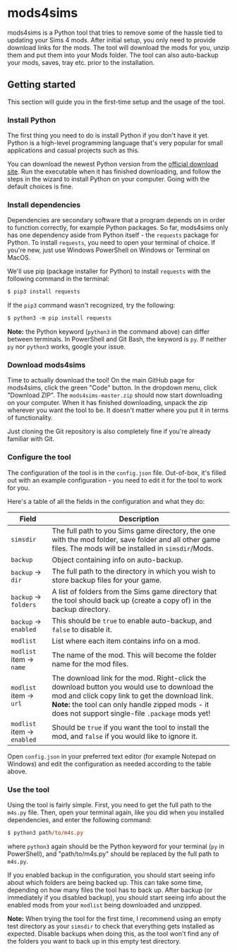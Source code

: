 # mods4sims

mods4sims is a Python tool that tries to remove some of the hassle tied to updating your Sims 4 mods. After initial setup, you only need to provide download links for the mods. The tool will download the mods for you, unzip them and put them into your Mods folder. The tool can also auto-backup your mods, saves, tray etc. prior to the installation.

## Getting started

This section will guide you in the first-time setup and the usage of the tool.

### Install Python

The first thing you need to do is install Python if you don't have it yet. Python is a high-level programming language that's very popular for small applications and casual projects such as this.

You can download the newest Python version from the [official download site](https://www.python.org/downloads/). Run the executable when it has finished downloading, and follow the steps in the wizard to install Python on your computer. Going with the default choices is fine.

### Install dependencies

Dependencies are secondary software that a program depends on in order to function correctly, for example Python packages. So far, mods4sims only has one dependency aside from Python itself - the `requests` package for Python. To install `requests`, you need to open your terminal of choice. If you're new, just use Windows PowerShell on Windows or Terminal on MacOS.

We'll use pip (package installer for Python) to install `requests` with the following command in the terminal:

```ps
$ pip3 install requests
```

If the `pip3` command wasn't recognized, try the following:

```ps
$ python3 -m pip install requests
```

**Note:** the Python keyword (`python3` in the command above) can differ between terminals. In PowerShell and Git Bash, the keyword is `py`. If neither `py` nor `python3` works, google your issue.

### Download mods4sims

Time to actually download the tool! On the main GitHub page for mods4sims, click the green "Code" button. In the dropdown menu, click "Download ZIP". The `mods4sims-master.zip` should now start downloading on your computer. When it has finished downloading, unpack the zip wherever you want the tool to be. It doesn't matter where you put it in terms of functionality.

Just cloning the Git repository is also completely fine if you're already familiar with Git.

### Configure the tool

The configuration of the tool is in the `config.json` file. Out-of-box, it's filled out with an example configuration - you need to edit it for the tool to work for you.

Here's a table of all the fields in the configuration and what they do:

| Field         | Description          |
| ------------- | -------------------- |
| `simsdir`     | The full path to you Sims game directory, the one with the mod folder, save folder and all other game files. The mods will be installed in `simsdir`/Mods. |
| `backup`      | Object containing info on auto-backup. |
| `backup` -> `dir` | The full path to the directory in which you wish to store backup files for your game. |
| `backup` -> `folders` | A list of folders from the Sims game directory that the tool should back up (create a copy of) in the backup directory. |
| `backup` -> `enabled` | This should be `true` to enable auto-backup, and `false` to disable it. |
| `modlist`     | List where each item contains info on a mod. |
| `modlist` item -> `name` | The name of the mod. This will become the folder name for the mod files. |
| `modlist` item -> `url` | The download link for the mod. Right-click the download button you would use to download the mod and click copy link to get the download link. **Note:** the tool can only handle zipped mods - it does not support single-file `.package` mods yet! |
| `modlist` item -> `enabled` | Should be `true` if you want the tool to install the mod, and `false` if you would like to ignore it. |

Open `config.json` in your preferred text editor (for example Notepad on Windows) and edit the configuration as needed according to the table above.

### Use the tool

Using the tool is fairly simple. First, you need to get the full path to the `m4s.py` file. Then, open your terminal again, like you did when you installed dependencies, and enter the following command:

```ps
$ python3 path/to/m4s.py
```

where `python3` again should be the Python keyword for your terminal (`py` in PowerShell), and "path/to/m4s.py" should be replaced by the full path to `m4s.py`.

If you enabled backup in the configuration, you should start seeing info about which folders are being backed up. This can take some time, depending on how many files the tool has to back up. After backup (or immediately if you disabled backup), you should start seeing info about the enabled mods from your `modlist` being downloaded and unzipped.

**Note:** When trying the tool for the first time, I recommend using an empty test directory as your `simsdir` to check that everything gets installed as expected. Disable backups when doing this, as the tool won't find any of the folders you want to back up in this empty test directory.
